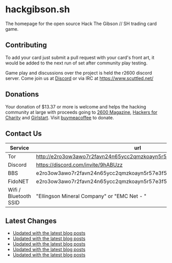 # hackgibson.sh
The homepage for the open source Hack The Gibson // SH trading card game.


## Contributing

To add your card just submit a pull request with your card's front art, it would be added to the next run of set after community play testing.

Game play and discussions over the project is held the r2600 discord server. Come join us at [Discord](https://discord.com/invite/9hABUzz) or via IRC at https://www.scuttled.net/


## Donations

Your donation of $13.37 or more is welcome and helps the hacking community at large with proceeds going to [2600 Magazine](https://2600.com/), [Hackers for Charity](https://hackersforcharity.org) and [Girlstart](https://girlstart.org).  Visit [buymeacoffee](https://www.buymeacoffee.com/hackgibson.sh) to donate.


## Contact Us

Service | url
-|-
Tor | http://e2ro3ow3awo7r2favn24n65ycc2qmzkoayn5r57e3f56nvjwdcgg32ad.onion
Discord | https://discord.com/invite/9hABUzz
BBS | e2ro3ow3awo7r2favn24n65ycc2qmzkoayn5r57e3f56nvjwdcgg32ad.onion:23
FidoNET | e2ro3ow3awo7r2favn24n65ycc2qmzkoayn5r57e3f56nvjwdcgg32ad.onion:24554
Wifi / Bluetooth SSID | "Ellingson Mineral Company" or "EMC Net - <fidonet address>"

## Latest Changes
<!-- BLOG-POST-LIST:START -->
- [Updated with the latest blog posts](https://github.com/DFW2600/hackgibson.sh/commit/42e5d3641a14f2b2e936df4c67c4fa22bfdda883)
- [Updated with the latest blog posts](https://github.com/DFW2600/hackgibson.sh/commit/2a2399bd1156c01d63052b57b21abd7dc4ed1c1a)
- [Updated with the latest blog posts](https://github.com/DFW2600/hackgibson.sh/commit/f27acd95937e6312605ee0ab7eb4dc27818d4f89)
- [Updated with the latest blog posts](https://github.com/DFW2600/hackgibson.sh/commit/8c8fc0210caa12e29167e248b2990df6b590d054)
- [Updated with the latest blog posts](https://github.com/DFW2600/hackgibson.sh/commit/22ae5df3b76cf956ae1ec93984ce3f982a05f8eb)
<!-- BLOG-POST-LIST:END -->
